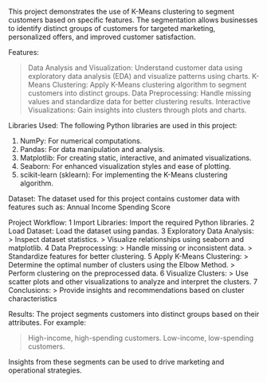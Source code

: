 This project demonstrates the use of K-Means clustering to segment customers based on specific features. The segmentation allows businesses to identify distinct groups of customers for targeted marketing, personalized offers, and improved customer satisfaction.

Features:
> Data Analysis and Visualization: Understand customer data using exploratory data analysis (EDA) and visualize patterns using charts.
> K-Means Clustering: Apply K-Means clustering algorithm to segment customers into distinct groups.
> Data Preprocessing: Handle missing values and standardize data for better clustering results.
> Interactive Visualizations: Gain insights into clusters through plots and charts.

Libraries Used:
The following Python libraries are used in this project:

1. NumPy: For numerical computations.
2. Pandas: For data manipulation and analysis.
3. Matplotlib: For creating static, interactive, and animated visualizations.
4. Seaborn: For enhanced visualization styles and ease of plotting.
5. scikit-learn (sklearn): For implementing the K-Means clustering algorithm.

Dataset:
The dataset used for this project contains customer data with features such as:
  Annual Income
  Spending Score

Project Workflow:
  1 Import Libraries: Import the required Python libraries.
  2 Load Dataset: Load the dataset using pandas.
  3 Exploratory Data Analysis:
    > Inspect dataset statistics.
    > Visualize relationships using seaborn and matplotlib.
  4 Data Preprocessing:
    > Handle missing or inconsistent data.
    > Standardize features for better clustering.
  5 Apply K-Means Clustering:
    > Determine the optimal number of clusters using the Elbow Method.
    > Perform clustering on the preprocessed data.
  6 Visualize Clusters:
    > Use scatter plots and other visualizations to analyze and interpret the clusters.
  7 Conclusions:
    > Provide insights and recommendations based on cluster characteristics

Results:
The project segments customers into distinct groups based on their attributes. For example:
  > High-income, high-spending customers.
  > Low-income, low-spending customers.

Insights from these segments can be used to drive marketing and operational strategies.
